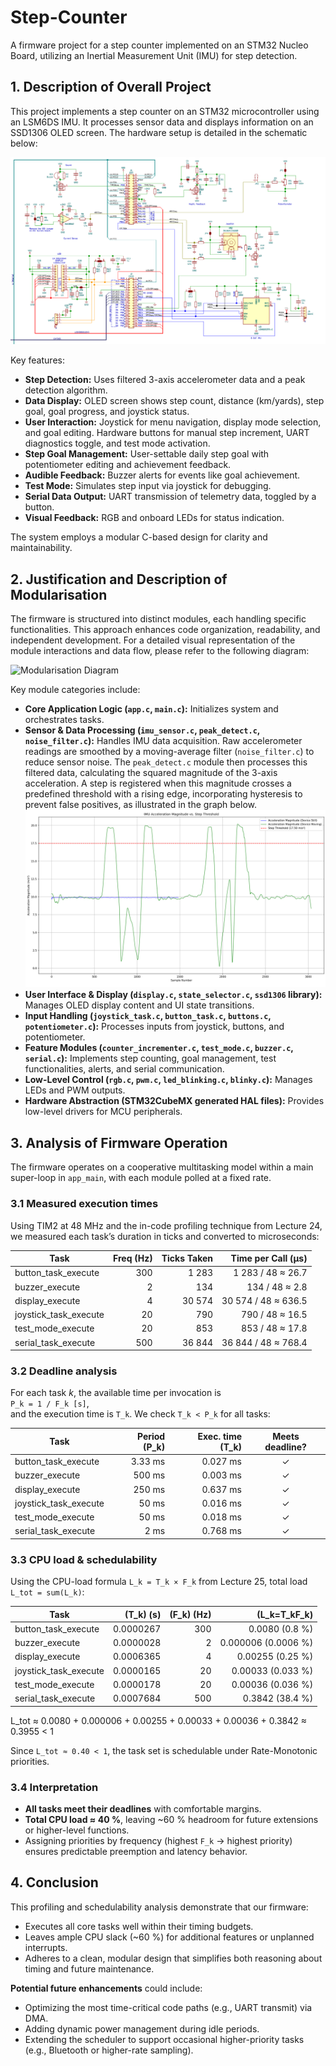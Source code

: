 # Step-Counter  
A firmware project for a step counter implemented on an STM32 Nucleo Board, utilizing an Inertial Measurement Unit (IMU) for step detection.

## 1. Description of Overall Project

This project implements a step counter on an STM32 microcontroller using an LSM6DS IMU. It processes sensor data and displays information on an SSD1306 OLED screen. The hardware setup is detailed in the schematic below:

![Hardware Schematic](images/RCAP-Schematic.png)

Key features:
- **Step Detection:** Uses filtered 3-axis accelerometer data and a peak detection algorithm.
- **Data Display:** OLED screen shows step count, distance (km/yards), step goal, goal progress, and joystick status.
- **User Interaction:** Joystick for menu navigation, display mode selection, and goal editing. Hardware buttons for manual step increment, UART diagnostics toggle, and test mode activation.
- **Step Goal Management:** User-settable daily step goal with potentiometer editing and achievement feedback.
- **Audible Feedback:** Buzzer alerts for events like goal achievement.
- **Test Mode:** Simulates step input via joystick for debugging.
- **Serial Data Output:** UART transmission of telemetry data, toggled by a button.
- **Visual Feedback:** RGB and onboard LEDs for status indication.

The system employs a modular C-based design for clarity and maintainability.

## 2. Justification and Description of Modularisation

The firmware is structured into distinct modules, each handling specific functionalities. This approach enhances code organization, readability, and independent development. For a detailed visual representation of the module interactions and data flow, please refer to the following diagram:

![Modularisation Diagram](361modularization.png)

Key module categories include:
- **Core Application Logic (`app.c`, `main.c`):** Initializes system and orchestrates tasks.
- **Sensor & Data Processing (`imu_sensor.c`, `peak_detect.c`, `noise_filter.c`):** Handles IMU data acquisition. Raw accelerometer readings are smoothed by a moving-average filter (`noise_filter.c`) to reduce sensor noise. The `peak_detect.c` module then processes this filtered data, calculating the squared magnitude of the 3-axis acceleration. A step is registered when this magnitude crosses a predefined threshold with a rising edge, incorporating hysteresis to prevent false positives, as illustrated in the graph below.
  ![Step Detection Graph](images/step%20detection.png)
- **User Interface & Display (`display.c`, `state_selector.c`, `ssd1306` library):** Manages OLED display content and UI state transitions.
- **Input Handling (`joystick_task.c`, `button_task.c`, `buttons.c`, `potentiometer.c`):** Processes inputs from joystick, buttons, and potentiometer.
- **Feature Modules (`counter_incrementer.c`, `test_mode.c`, `buzzer.c`, `serial.c`):** Implements step counting, goal management, test functionalities, alerts, and serial communication.
- **Low-Level Control (`rgb.c`, `pwm.c`, `led_blinking.c`, `blinky.c`):** Manages LEDs and PWM outputs.
- **Hardware Abstraction (STM32CubeMX generated HAL files):** Provides low-level drivers for MCU peripherals.

## 3. Analysis of Firmware Operation

The firmware operates on a cooperative multitasking model within a main super-loop in `app_main`, with each module polled at a fixed rate.

### 3.1 Measured execution times  
Using TIM2 at 48 MHz and the in-code profiling technique from Lecture 24, we measured each task’s duration in ticks and converted to microseconds:

| Task                      | Freq (Hz) | Ticks Taken | Time per Call (µs)     |
|---------------------------|----------:|------------:|-----------------------:|
| button_task_execute       |       300 |       1 283 | 1 283 / 48 ≈ 26.7       |
| buzzer_execute            |         2 |         134 |   134 / 48 ≈ 2.8        |
| display_execute           |         4 |      30 574 | 30 574 / 48 ≈ 636.5     |
| joystick_task_execute     |        20 |         790 |   790 / 48 ≈ 16.5       |
| test_mode_execute         |        20 |         853 |   853 / 48 ≈ 17.8       |
| serial_task_execute       |       500 |      36 844 | 36 844 / 48 ≈ 768.4     |

### 3.2 Deadline analysis  
For each task _k_, the available time per invocation is  
`P_k = 1 / F_k [s]`,  
and the execution time is `T_k`. We check `T_k < P_k` for all tasks:

| Task                    | Period \(P_k\) | Exec. time \(T_k\) | Meets deadline? |
|-------------------------|--------------:|-------------------:|:---------------:|
| button_task_execute     | 3.33 ms       | 0.027 ms           | ✓               |
| buzzer_execute          | 500 ms        | 0.003 ms           | ✓               |
| display_execute         | 250 ms        | 0.637 ms           | ✓               |
| joystick_task_execute   | 50 ms         | 0.016 ms           | ✓               |
| test_mode_execute       | 50 ms         | 0.018 ms           | ✓               |
| serial_task_execute     | 2 ms          | 0.768 ms           | ✓               |

### 3.3 CPU load & schedulability  
Using the CPU-load formula `L_k = T_k × F_k` from Lecture 25, total load `L_tot = sum(L_k)`:

| Task                    | \(T_k\) (s)        | \(F_k\) (Hz) | \(L_k=T_kF_k\)       |
|-------------------------|---------------:|-------------:|---------------------:|
| button_task_execute     | 0.0000267         |        300   | 0.0080 (0.8 %)       |
| buzzer_execute          | 0.0000028         |          2   | 0.000006 (0.0006 %)  |
| display_execute         | 0.0006365         |          4   | 0.00255 (0.25 %)     |
| joystick_task_execute   | 0.0000165         |         20   | 0.00033 (0.033 %)    |
| test_mode_execute       | 0.0000178         |         20   | 0.00036 (0.036 %)    |
| serial_task_execute     | 0.0007684         |        500   | 0.3842 (38.4 %)      |

L_tot ≈ 0.0080 + 0.000006 + 0.00255 + 0.00033 + 0.00036 + 0.3842 ≈ 0.3955 < 1

Since `L_tot ≈ 0.40 < 1`, the task set is schedulable under Rate-Monotonic priorities.

### 3.4 Interpretation  
- **All tasks meet their deadlines** with comfortable margins.  
- **Total CPU load ≈ 40 %**, leaving ~60 % headroom for future extensions or higher-level functions.  
- Assigning priorities by frequency (highest `F_k` → highest priority) ensures predictable preemption and latency behavior.

## 4. Conclusion

This profiling and schedulability analysis demonstrate that our firmware:
- Executes all core tasks well within their timing budgets.
- Leaves ample CPU slack (~60 %) for additional features or unplanned interrupts.
- Adheres to a clean, modular design that simplifies both reasoning about timing and future maintenance.

**Potential future enhancements** could include:
- Optimizing the most time-critical code paths (e.g., UART transmit) via DMA.  
- Adding dynamic power management during idle periods.  
- Extending the scheduler to support occasional higher-priority tasks (e.g., Bluetooth or higher-rate sampling).
